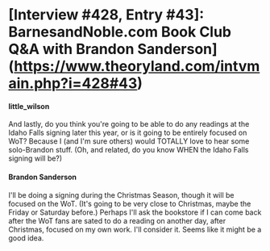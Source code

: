 # [Interview #428, Entry #43]: BarnesandNoble.com Book Club Q&A with Brandon Sanderson](https://www.theoryland.com/intvmain.php?i=428#43)

#### little\_wilson

And lastly, do you think you're going to be able to do any readings at the Idaho Falls signing later this year, or is it going to be entirely focused on WoT? Because I (and I'm sure others) would TOTALLY love to hear some solo-Brandon stuff. (Oh, and related, do you know WHEN the Idaho Falls signing will be?)

#### Brandon Sanderson

I'll be doing a signing during the Christmas Season, though it will be focused on the WoT. (It's going to be very close to Christmas, maybe the Friday or Saturday before.) Perhaps I'll ask the bookstore if I can come back after the WoT fans are sated to do a reading on another day, after Christmas, focused on my own work. I'll consider it. Seems like it might be a good idea.

